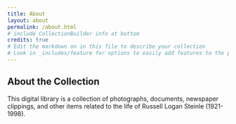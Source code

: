 ```yaml
---
title: About
layout: about
permalink: /about.html
# include CollectionBuilder info at bottom
credits: true
# Edit the markdown on in this file to describe your collection
# Look in _includes/feature for options to easily add features to the page
---
```

## About the Collection

This digital library is a collection of photographs, documents, newspaper clippings, and other items related to the life of Russell Logan Steinle (1921-1998).
